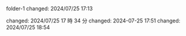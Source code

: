 folder-1
changed: 2024/07/25 17:13

changed: 2024/07/25 17 時 34 分
changed: 2024-07-25 17:51
changed: 2024/07/25 18:54
